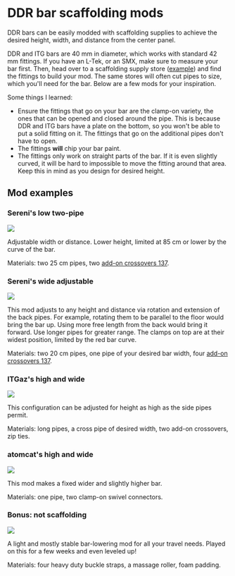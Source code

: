 # DDR bar scaffolding mods
DDR bars can be easily modded with scaffolding supplies to achieve the desired height, width, and distance from the center panel.

DDR and ITG bars are 40 mm in diameter, which works with standard 42 mm fittings. If you have an L-Tek, or an SMX, make sure to measure your bar first. Then, head over to a scaffolding supply store ([example](https://www.keyclampstore.com/key-clamp-fittings/42mm-key-clamp)) and find the fittings to build your mod. The same stores will often cut pipes to size, which you'll need for the bar. Below are a few mods for your inspiration.

Some things I learned:
* Ensure the fittings that go on your bar are the clamp-on variety, the ones that can be opened and closed around the pipe. This is because DDR and ITG bars have a plate on the bottom, so you won't be able to put a solid fitting on it. The fittings that go on the additional pipes don't have to open.
* The fittings **will** chip your bar paint.
* The fittings only work on straight parts of the bar. If it is even slightly curved, it will be hard to impossible to move the fitting around that area. Keep this in mind as you design for desired height.

## Mod examples

### Sereni's low two-pipe
![](sereni-low.jpeg)

Adjustable width or distance. Lower height, limited at 85 cm or lower by the curve of the bar.

Materials: two 25 cm pipes, two [add-on crossovers 137](https://www.keyclampstore.com/add-on-crossover-42mm-137-42-c).

### Sereni's wide adjustable
![](sereni-adjustable.jpeg)

This mod adjusts to any height and distance via rotation and extension of the back pipes. For example, rotating them to be parallel to the floor would bring the bar up. Using more free length from the back would bring it forward. Use longer pipes for greater range. The clamps on top are at their widest position, limited by the red bar curve.

Materials: two 20 cm pipes, one pipe of your desired bar width, four [add-on crossovers 137](https://www.keyclampstore.com/add-on-crossover-42mm-137-42-c).

### ITGaz's high and wide
![](itgaz-high.jpg)

This configuration can be adjusted for height as high as the side pipes permit.

Materials: long pipes, a cross pipe of desired width, two add-on crossovers, zip ties.

### atomcat's high and wide
![](atomcat-high.jpeg)

This mod makes a fixed wider and slightly higher bar.

Materials: one pipe, two clamp-on swivel connectors.

### Bonus: not scaffolding
![](sereni-straps.jpeg)

A light and mostly stable bar-lowering mod for all your travel needs. Played on this for a few weeks and even leveled up!

Materials: four heavy duty buckle straps, a massage roller, foam padding.
